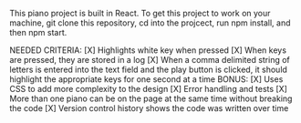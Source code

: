 This piano project is built in React.
To get this project to work on your machine, git clone this repository, cd into the projcect, run npm install, and then npm start.

NEEDED CRITERIA:
[X] Highlights white key when pressed
[X] When keys are pressed, they are stored in a log
[X] When a comma delimited string of letters is entered into the text field and the play button is clicked, it should highlight the appropriate keys for one second at a time
BONUS:
[X] Uses CSS to add more complexity to the design
[X] Error handling and tests
[X] More than one piano can be on the page at the same time without breaking the code
[X] Version control history shows the code was written over time
